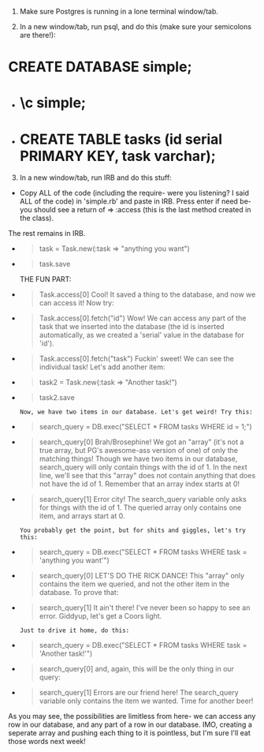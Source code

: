 1. Make sure Postgres is running in a lone terminal window/tab.

2. In a new window/tab, run psql, and do this (make sure your semicolons are there!):
  # CREATE DATABASE simple;
  - # \c simple;
  - # CREATE TABLE tasks (id serial PRIMARY KEY, task varchar);

3. In a new window/tab, run IRB and do this stuff:
  - Copy ALL of the code (including the require- were you listening? I said ALL of the code) in 'simple.rb' and paste in IRB. Press enter if need be- you should see a return of => :access (this is the last method created in the class).

  The rest remains in IRB.

  - > task = Task.new(:task => "anything you want")
  - > task.save

    THE FUN PART:

  - > Task.access[0]
        Cool! It saved a thing to the database, and now we can access it! Now try:
  - > Task.access[0].fetch("id")
        Wow! We can access any part of the task that we inserted into the database (the id is inserted automatically, as we created a 'serial' value in the database for 'id').
  - > Task.access[0].fetch("task")
        Fuckin' sweet! We can see the individual task! Let's add another item:

  - > task2 = Task.new(:task => "Another task!")
  - > task2.save

        Now, we have two items in our database. Let's get weird! Try this:

  - > search_query = DB.exec("SELECT * FROM tasks WHERE id = 1;")
  - > search_query[0]
        Brah/Brosephine! We got an "array" (it's not a true array, but PG's awesome-ass version of one) of only the matching things! Though we have two items in our database, search_query will only contain things with the id of 1. In the next line, we'll see that this "array" does not contain anything that does not have the id of 1. Remember that an array index starts at 0!

  - > search_query[1]
        Error city! The search_query variable only asks for things with the id of 1. The queried array only contains one item, and arrays start at 0.

        You probably get the point, but for shits and giggles, let's try this:

  - > search_query = DB.exec("SELECT * FROM tasks WHERE task = 'anything you want'")
  - > search_query[0]
        LET'S DO THE RICK DANCE! This "array" only contains the item we queried, and not the other item in the database. To prove that:
  - > search_query[1]
        It ain't there! I've never been so happy to see an error.  Giddyup, let's get a Coors light.

        Just to drive it home, do this:

  - > search_query = DB.exec("SELECT * FROM tasks WHERE task = 'Another task!'")
  - > search_query[0]
        and, again, this will be the only thing in our query:
  - > search_query[1]
        Errors are our friend here! The search_query variable only contains the item we wanted. Time for another beer!

As you may see, the possibilities are limitless from here- we can access any row in our database, and any part of a row in our database. IMO, creating a seperate array and pushing each thing to it is pointless, but I'm sure I'll eat those words next week!
